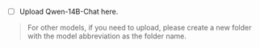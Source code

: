 - [ ] Upload Qwen-14B-Chat here.

> For other models, if you need to upload, please create a new folder with the model abbreviation as the folder name.
